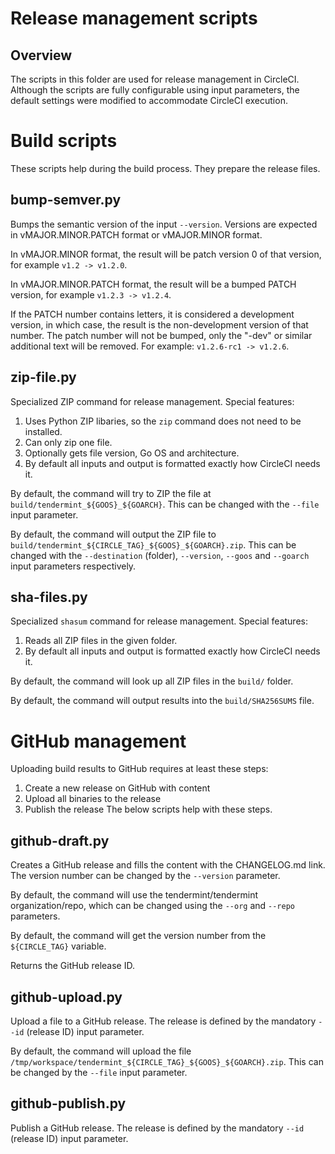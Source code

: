# Release management scripts

## Overview
The scripts in this folder are used for release management in CircleCI. Although the scripts are fully configurable using input parameters,
the default settings were modified to accommodate CircleCI execution.

# Build scripts
These scripts help during the build process. They prepare the release files.

## bump-semver.py
Bumps the semantic version of the input `--version`. Versions are expected in vMAJOR.MINOR.PATCH format or vMAJOR.MINOR format.

In vMAJOR.MINOR format, the result will be patch version 0 of that version, for example `v1.2 -> v1.2.0`.

In vMAJOR.MINOR.PATCH format, the result will be a bumped PATCH version, for example `v1.2.3 -> v1.2.4`.

If the PATCH number contains letters, it is considered a development version, in which case, the result is the non-development version of that number.
The patch number will not be bumped, only the "-dev" or similar additional text will be removed. For example: `v1.2.6-rc1 -> v1.2.6`.

## zip-file.py
Specialized ZIP command for release management. Special features:
1. Uses Python ZIP libaries, so the `zip` command does not need to be installed.
1. Can only zip one file.
1. Optionally gets file version, Go OS and architecture.
1. By default all inputs and output is formatted exactly how CircleCI needs it.

By default, the command will try to ZIP the file at `build/tendermint_${GOOS}_${GOARCH}`.
This can be changed with the `--file` input parameter.

By default, the command will output the ZIP file to `build/tendermint_${CIRCLE_TAG}_${GOOS}_${GOARCH}.zip`.
This can be changed with the `--destination` (folder), `--version`, `--goos` and `--goarch` input parameters respectively.

## sha-files.py
Specialized `shasum` command for release management. Special features:
1. Reads all ZIP files in the given folder.
1. By default all inputs and output is formatted exactly how CircleCI needs it.

By default, the command will look up all ZIP files in the `build/` folder.

By default, the command will output results into the `build/SHA256SUMS` file.

# GitHub management
Uploading build results to GitHub requires at least these steps:
1. Create a new release on GitHub with content
2. Upload all binaries to the release
3. Publish the release
The below scripts help with these steps.

## github-draft.py
Creates a GitHub release and fills the content with the CHANGELOG.md link. The version number can be changed by the `--version` parameter.

By default, the command will use the tendermint/tendermint organization/repo, which can be changed using the `--org` and `--repo` parameters.

By default, the command will get the version number from the `${CIRCLE_TAG}` variable.

Returns the GitHub release ID.

## github-upload.py
Upload a file to a GitHub release. The release is defined by the mandatory `--id` (release ID) input parameter.

By default, the command will upload the file `/tmp/workspace/tendermint_${CIRCLE_TAG}_${GOOS}_${GOARCH}.zip`. This can be changed by the `--file` input parameter.

## github-publish.py
Publish a GitHub release. The release is defined by the mandatory `--id` (release ID) input parameter.
